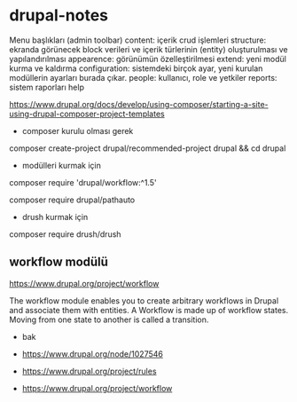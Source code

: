 # drupal-notes

Menu başlıkları (admin toolbar)
content: içerik crud işlemleri
structure: ekranda görünecek block verileri ve içerik türlerinin (entity) oluşturulması ve yapılandırılması 
appearence: görünümün özelleştirilmesi
extend: yeni modül kurma ve kaldırma
configuration: sistemdeki birçok ayar, yeni kurulan modüllerin ayarları burada çıkar.
people: kullanıcı, role ve yetkiler
reports: sistem raporları
help



https://www.drupal.org/docs/develop/using-composer/starting-a-site-using-drupal-composer-project-templates

* composer kurulu olması gerek

composer create-project drupal/recommended-project drupal  && cd drupal

* modülleri kurmak için

composer require 'drupal/workflow:^1.5'

composer require drupal/pathauto

* drush kurmak için

composer require drush/drush


## workflow modülü 


https://www.drupal.org/project/workflow

The workflow module enables you to create arbitrary workflows in Drupal and associate them with entities. A Workflow is made up of workflow states. Moving from one state to another is called a transition.


* bak

* https://www.drupal.org/node/1027546

* https://www.drupal.org/project/rules

* https://www.drupal.org/project/workflow
